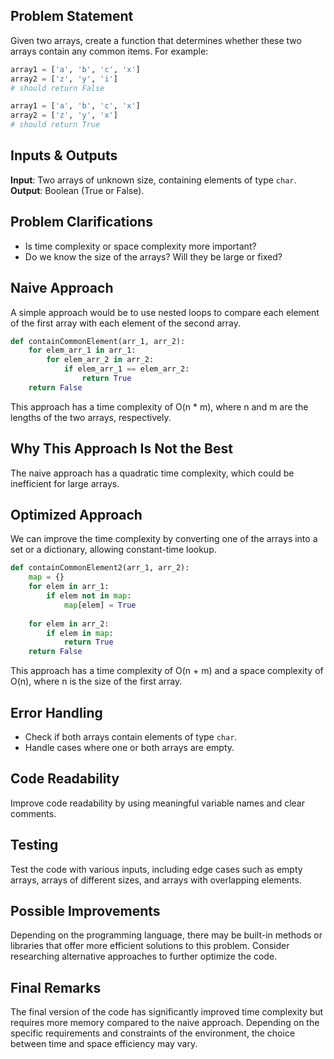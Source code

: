 ## Problem Statement

Given two arrays, create a function that determines whether these two arrays contain any common items. For example:

```python
array1 = ['a', 'b', 'c', 'x']
array2 = ['z', 'y', 'i']
# should return False

array1 = ['a', 'b', 'c', 'x']
array2 = ['z', 'y', 'x']
# should return True
```

## Inputs & Outputs

**Input**: Two arrays of unknown size, containing elements of type `char`.
**Output**: Boolean (True or False).

## Problem Clarifications

- Is time complexity or space complexity more important?
- Do we know the size of the arrays? Will they be large or fixed?

## Naive Approach

A simple approach would be to use nested loops to compare each element of the first array with each element of the second array.

```python
def containCommonElement(arr_1, arr_2):
    for elem_arr_1 in arr_1:
        for elem_arr_2 in arr_2:
            if elem_arr_1 == elem_arr_2:
                return True
    return False
```

This approach has a time complexity of O(n * m), where n and m are the lengths of the two arrays, respectively.

## Why This Approach Is Not the Best

The naive approach has a quadratic time complexity, which could be inefficient for large arrays.

## Optimized Approach

We can improve the time complexity by converting one of the arrays into a set or a dictionary, allowing constant-time lookup.

```python
def containCommonElement2(arr_1, arr_2):
    map = {}
    for elem in arr_1: 
        if elem not in map:
            map[elem] = True
    
    for elem in arr_2:
        if elem in map: 
            return True
    return False
```

This approach has a time complexity of O(n + m) and a space complexity of O(n), where n is the size of the first array.

## Error Handling

- Check if both arrays contain elements of type `char`.
- Handle cases where one or both arrays are empty.

## Code Readability

Improve code readability by using meaningful variable names and clear comments.

## Testing

Test the code with various inputs, including edge cases such as empty arrays, arrays of different sizes, and arrays with overlapping elements.

## Possible Improvements

Depending on the programming language, there may be built-in methods or libraries that offer more efficient solutions to this problem. Consider researching alternative approaches to further optimize the code.

## Final Remarks

The final version of the code has significantly improved time complexity but requires more memory compared to the naive approach. Depending on the specific requirements and constraints of the environment, the choice between time and space efficiency may vary.
